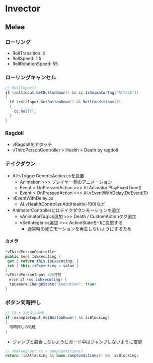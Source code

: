 # Invector

## Melee

### ローリング

- RollTransition: 0
- RollSpeed: 1.5
- RollRotationSpeed: 55

### ローリングキャンセル

``` vThirdPersonInput.cs
// RollInput()
if (rollInput.GetButtonDown() && cc.IsAnimatorTag("Attack"))
{
  if (rollInput.GetButtonDown() && RollConditions())
  {
    cc.Roll();
  }
}
```

### Ragdoll

- vRagdollをアタッチ
- vThirdPersonController > Health > Death by ragdoll

### テイクダウン

- AIへTriggerGenericAction.csを設置
  - Animation >>> プレイヤー側のアニメーション
  - Event > OnPressedAction >>> AI.Animator.PlayFixedTime()
  - Event > OnPressedAction >>> AI.vEventWithDelay.DoEvent(0)
- vEventWithDelay.cs
  - AI.vHealthController.AddHealth(-100)など
- AnimatorControllerにはテイクダウンモーションを追加
  - vAnimatorTag.cs追加 >>> Death / CustomActionタグ追加
  - vSetInteger.cs追加 >>> ActionStateを-1に変更する
    - 通常時の死亡モーションを再生しないようにするため

#### カメラ

``` .cs
*vThirdPersonController
public bool IsExecuting {
 get { return this.isExecuting; }
 set { this.isExecuting = value }
}  
*vThirdPersonInput 425行目 
　else if (cc.isExecuting) {
  tpCamera.ChangeState("Execution", true)
}
```

### ボタン同時押し

``` SameButton.cs
// LB + Xボタンの例
if (exampleInput.GetButtonDown() && isBlocking)
{
  同時押しの処理
}
```

- ジャンプと競合しないようにガード中はジャンプしないように変更

``` vMeleeInput.cs
// vMeleeInput.cs > JumpCondition()
return !isAttacking && base.JumpConditions() && !isBlocking;
```
